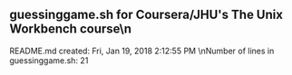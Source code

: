## guessinggame.sh for Coursera/JHU's The Unix Workbench course\n
README.md created: Fri, Jan 19, 2018  2:12:55 PM
\nNumber of lines in guessinggame.sh: 21
